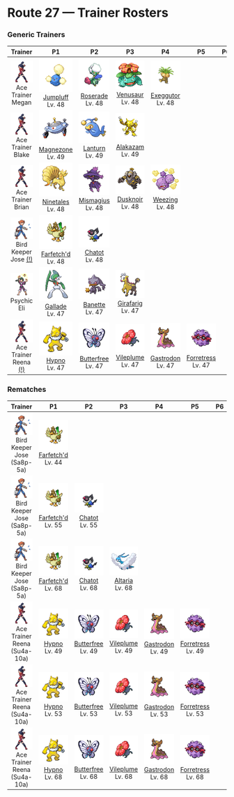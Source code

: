# Route 27 — Trainer Rosters

### Generic Trainers

| Trainer | P1 | P2 | P3 | P4 | P5 | P6 |
|:-------:|:--:|:--:|:--:|:--:|:--:|:--:|
| ![Ace Trainer Megan](../../assets/trainers/ace_trainer.png "Ace Trainer Megan")<br>Ace Trainer Megan | ![Jumpluff](../../assets/sprites/jumpluff/front.gif "Jumpluff: Drifts on seasonal winds and spreads its cotton-like spores all over the world to make more offspring.")<br>[Jumpluff](../../pokemon/jumpluff.md/)<br>Lv. 48 | ![Roserade](../../assets/sprites/roserade/front.gif "Roserade: Its sweet aroma attracts prey. Then it spews poison. The more toxic it is, the sweeter its aroma.")<br>[Roserade](../../pokemon/roserade.md/)<br>Lv. 48 | ![Venusaur](../../assets/sprites/venusaur/front.gif "Venusaur: It is able to convert sunlight into energy. As a result, it is more powerful in the summertime.")<br>[Venusaur](../../pokemon/venusaur.md/)<br>Lv. 48 | ![Exeggutor](../../assets/sprites/exeggutor/front.gif "Exeggutor: If a head drops off, it emits a telepathic call in search of others to form an EXEGGCUTE cluster.")<br>[Exeggutor](../../pokemon/exeggutor.md/)<br>Lv. 48 |
| ![Ace Trainer Blake](../../assets/trainers/ace_trainer.png "Ace Trainer Blake")<br>Ace Trainer Blake | ![Magnezone](../../assets/sprites/magnezone/front.gif "Magnezone: Exposure to a special magnetic field changed MAGNETON’s molecular structure, turning it into MAGNEZONE.")<br>[Magnezone](../../pokemon/magnezone.md/)<br>Lv. 49 | ![Lanturn](../../assets/sprites/lanturn/front.gif "Lanturn: It blinds prey with an intense burst of light. With the prey incapacitated, the Pokémon swallows it in a single gulp.")<br>[Lanturn](../../pokemon/lanturn.md/)<br>Lv. 49 | ![Alakazam](../../assets/sprites/alakazam/front.gif "Alakazam: Its brain cells multiply continually until it dies. As a result, it remembers everything.")<br>[Alakazam](../../pokemon/alakazam.md/)<br>Lv. 49 |
| ![Ace Trainer Brian](../../assets/trainers/ace_trainer.png "Ace Trainer Brian")<br>Ace Trainer Brian | ![Ninetales](../../assets/sprites/ninetales/front.gif "Ninetales: Its nine beautiful tails are filled with a wondrous energy that could keep it alive for 1,000 years.")<br>[Ninetales](../../pokemon/ninetales.md/)<br>Lv. 48 | ![Mismagius](../../assets/sprites/mismagius/front.gif "Mismagius: Its cries sound like incantations to torment the foe. It appears where you least expect it.")<br>[Mismagius](../../pokemon/mismagius.md/)<br>Lv. 48 | ![Dusknoir](../../assets/sprites/dusknoir/front.gif "Dusknoir: This feared Pokémon is said to travel to worlds unknown. Some even believe that it takes lost spirits along with it.")<br>[Dusknoir](../../pokemon/dusknoir.md/)<br>Lv. 48 | ![Weezing](../../assets/sprites/weezing/front.gif "Weezing: Top-grade perfume is made using its internal poison gases by diluting them to the highest level.")<br>[Weezing](../../pokemon/weezing.md/)<br>Lv. 48 |
| ![Bird Keeper Jose (!)](../../assets/trainers/bird_keeper.png "Bird Keeper Jose (!)")<br>Bird Keeper Jose [(!)](#rematches) | ![Farfetch'd](../../assets/sprites/farfetchd/front.gif "Farfetch'd: If it eats the plant stalk it carries as emergency rations, it runs off in search of a new stalk.")<br>[Farfetch'd](../../pokemon/farfetchd.md/)<br>Lv. 48 | ![Chatot](../../assets/sprites/chatot/front.gif "Chatot: It mimics the cries of other Pokémon to trick them into thinking it’s one of them. This way they won’t attack it.")<br>[Chatot](../../pokemon/chatot.md/)<br>Lv. 48 |
| ![Psychic Eli](../../assets/trainers/psychic.png "Psychic Eli")<br>Psychic Eli | ![Gallade](../../assets/sprites/gallade/front.gif "Gallade: Because it can sense what its foe is thinking, its attacks burst out first, fast, and fierce.")<br>[Gallade](../../pokemon/gallade.md/)<br>Lv. 47 | ![Banette](../../assets/sprites/banette/front.gif "Banette: This Pokémon developed from an abandoned doll that amassed a grudge. It is seen in dark alleys.")<br>[Banette](../../pokemon/banette.md/)<br>Lv. 47 | ![Girafarig](../../assets/sprites/girafarig/front.gif "Girafarig: Its tail, which also contains a small brain, may bite on its own if it notices an alluring smell.")<br>[Girafarig](../../pokemon/girafarig.md/)<br>Lv. 47 |
| ![Ace Trainer Reena (!)](../../assets/trainers/ace_trainer.png "Ace Trainer Reena (!)")<br>Ace Trainer Reena [(!)](#rematches) | ![Hypno](../../assets/sprites/hypno/front.gif "Hypno: Always holding a pendulum that it swings at a steady rhythm, it causes drowsiness in anyone nearby.")<br>[Hypno](../../pokemon/hypno.md/)<br>Lv. 47 | ![Butterfree](../../assets/sprites/butterfree/front.gif "Butterfree: Water-repellent powder on its wings enables it to collect honey, even in the heaviest of rains.")<br>[Butterfree](../../pokemon/butterfree.md/)<br>Lv. 47 | ![Vileplume](../../assets/sprites/vileplume/front.gif "Vileplume: The bud bursts into bloom with a bang. It then starts scattering allergenic, poisonous pollen.")<br>[Vileplume](../../pokemon/vileplume.md/)<br>Lv. 47 | ![Gastrodon](../../assets/sprites/gastrodon/front.gif "Gastrodon: When its natural enemy attacks, it oozes purple fluid and escapes.")<br>[Gastrodon](../../pokemon/gastrodon.md/)<br>Lv. 47 | ![Forretress](../../assets/sprites/forretress/front.gif "Forretress: It remains immovably rooted to its tree. It scatters pieces of its hard shell to drive its enemies away.")<br>[Forretress](../../pokemon/forretress.md/)<br>Lv. 47 |


### Rematches

| Trainer | P1 | P2 | P3 | P4 | P5 | P6 |
|:-------:|:--:|:--:|:--:|:--:|:--:|:--:|
| ![Bird Keeper Jose (Sa8p-5a)](../../assets/trainers/bird_keeper.png "Bird Keeper Jose (Sa8p-5a)")<br>Bird Keeper Jose (Sa8p-5a) | ![Farfetch'd](../../assets/sprites/farfetchd/front.gif "Farfetch'd: If it eats the plant stalk it carries as emergency rations, it runs off in search of a new stalk.")<br>[Farfetch'd](../../pokemon/farfetchd.md/)<br>Lv. 44 |
| ![Bird Keeper Jose (Sa8p-5a)](../../assets/trainers/bird_keeper.png "Bird Keeper Jose (Sa8p-5a)")<br>Bird Keeper Jose (Sa8p-5a) | ![Farfetch'd](../../assets/sprites/farfetchd/front.gif "Farfetch'd: If it eats the plant stalk it carries as emergency rations, it runs off in search of a new stalk.")<br>[Farfetch'd](../../pokemon/farfetchd.md/)<br>Lv. 55 | ![Chatot](../../assets/sprites/chatot/front.gif "Chatot: It mimics the cries of other Pokémon to trick them into thinking it’s one of them. This way they won’t attack it.")<br>[Chatot](../../pokemon/chatot.md/)<br>Lv. 55 |
| ![Bird Keeper Jose (Sa8p-5a)](../../assets/trainers/bird_keeper.png "Bird Keeper Jose (Sa8p-5a)")<br>Bird Keeper Jose (Sa8p-5a) | ![Farfetch'd](../../assets/sprites/farfetchd/front.gif "Farfetch'd: If it eats the plant stalk it carries as emergency rations, it runs off in search of a new stalk.")<br>[Farfetch'd](../../pokemon/farfetchd.md/)<br>Lv. 68 | ![Chatot](../../assets/sprites/chatot/front.gif "Chatot: It mimics the cries of other Pokémon to trick them into thinking it’s one of them. This way they won’t attack it.")<br>[Chatot](../../pokemon/chatot.md/)<br>Lv. 68 | ![Altaria](../../assets/sprites/altaria/front.gif "Altaria: It flies gracefully through the sky. Its melodic humming makes you feel like you’re in a dream.")<br>[Altaria](../../pokemon/altaria.md/)<br>Lv. 68 |
| ![Ace Trainer Reena (Su4a-10a)](../../assets/trainers/ace_trainer.png "Ace Trainer Reena (Su4a-10a)")<br>Ace Trainer Reena (Su4a-10a) | ![Hypno](../../assets/sprites/hypno/front.gif "Hypno: Always holding a pendulum that it swings at a steady rhythm, it causes drowsiness in anyone nearby.")<br>[Hypno](../../pokemon/hypno.md/)<br>Lv. 49 | ![Butterfree](../../assets/sprites/butterfree/front.gif "Butterfree: Water-repellent powder on its wings enables it to collect honey, even in the heaviest of rains.")<br>[Butterfree](../../pokemon/butterfree.md/)<br>Lv. 49 | ![Vileplume](../../assets/sprites/vileplume/front.gif "Vileplume: The bud bursts into bloom with a bang. It then starts scattering allergenic, poisonous pollen.")<br>[Vileplume](../../pokemon/vileplume.md/)<br>Lv. 49 | ![Gastrodon](../../assets/sprites/gastrodon/front.gif "Gastrodon: When its natural enemy attacks, it oozes purple fluid and escapes.")<br>[Gastrodon](../../pokemon/gastrodon.md/)<br>Lv. 49 | ![Forretress](../../assets/sprites/forretress/front.gif "Forretress: It remains immovably rooted to its tree. It scatters pieces of its hard shell to drive its enemies away.")<br>[Forretress](../../pokemon/forretress.md/)<br>Lv. 49 |
| ![Ace Trainer Reena (Su4a-10a)](../../assets/trainers/ace_trainer.png "Ace Trainer Reena (Su4a-10a)")<br>Ace Trainer Reena (Su4a-10a) | ![Hypno](../../assets/sprites/hypno/front.gif "Hypno: Always holding a pendulum that it swings at a steady rhythm, it causes drowsiness in anyone nearby.")<br>[Hypno](../../pokemon/hypno.md/)<br>Lv. 53 | ![Butterfree](../../assets/sprites/butterfree/front.gif "Butterfree: Water-repellent powder on its wings enables it to collect honey, even in the heaviest of rains.")<br>[Butterfree](../../pokemon/butterfree.md/)<br>Lv. 53 | ![Vileplume](../../assets/sprites/vileplume/front.gif "Vileplume: The bud bursts into bloom with a bang. It then starts scattering allergenic, poisonous pollen.")<br>[Vileplume](../../pokemon/vileplume.md/)<br>Lv. 53 | ![Gastrodon](../../assets/sprites/gastrodon/front.gif "Gastrodon: When its natural enemy attacks, it oozes purple fluid and escapes.")<br>[Gastrodon](../../pokemon/gastrodon.md/)<br>Lv. 53 | ![Forretress](../../assets/sprites/forretress/front.gif "Forretress: It remains immovably rooted to its tree. It scatters pieces of its hard shell to drive its enemies away.")<br>[Forretress](../../pokemon/forretress.md/)<br>Lv. 53 |
| ![Ace Trainer Reena (Su4a-10a)](../../assets/trainers/ace_trainer.png "Ace Trainer Reena (Su4a-10a)")<br>Ace Trainer Reena (Su4a-10a) | ![Hypno](../../assets/sprites/hypno/front.gif "Hypno: Always holding a pendulum that it swings at a steady rhythm, it causes drowsiness in anyone nearby.")<br>[Hypno](../../pokemon/hypno.md/)<br>Lv. 68 | ![Butterfree](../../assets/sprites/butterfree/front.gif "Butterfree: Water-repellent powder on its wings enables it to collect honey, even in the heaviest of rains.")<br>[Butterfree](../../pokemon/butterfree.md/)<br>Lv. 68 | ![Vileplume](../../assets/sprites/vileplume/front.gif "Vileplume: The bud bursts into bloom with a bang. It then starts scattering allergenic, poisonous pollen.")<br>[Vileplume](../../pokemon/vileplume.md/)<br>Lv. 68 | ![Gastrodon](../../assets/sprites/gastrodon/front.gif "Gastrodon: When its natural enemy attacks, it oozes purple fluid and escapes.")<br>[Gastrodon](../../pokemon/gastrodon.md/)<br>Lv. 68 | ![Forretress](../../assets/sprites/forretress/front.gif "Forretress: It remains immovably rooted to its tree. It scatters pieces of its hard shell to drive its enemies away.")<br>[Forretress](../../pokemon/forretress.md/)<br>Lv. 68 |

